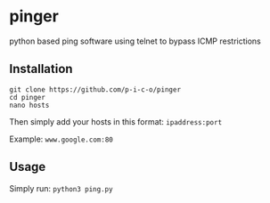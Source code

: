# pinger
python based ping software using telnet to bypass ICMP restrictions

## Installation
```
git clone https://github.com/p-i-c-o/pinger
cd pinger
nano hosts
```
Then simply add your hosts in this format: `ipaddress:port`

Example: `www.google.com:80`

## Usage
Simply run:
`python3 ping.py`
